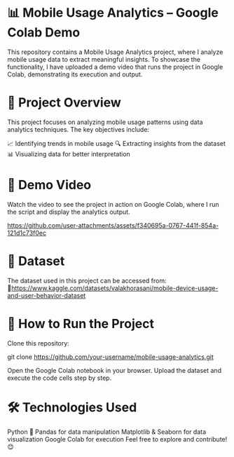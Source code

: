# 📊 Mobile Usage Analytics – Google Colab Demo
This repository contains a Mobile Usage Analytics project, where I analyze mobile usage data to extract meaningful insights. To showcase the functionality, I have uploaded a demo video that runs the project in Google Colab, demonstrating its execution and output.

# 📌 Project Overview
This project focuses on analyzing mobile usage patterns using data analytics techniques. The key objectives include:

📈 Identifying trends in mobile usage
🔍 Extracting insights from the dataset
📊 Visualizing data for better interpretation

# 🎥 Demo Video
Watch the video to see the project in action on Google Colab, where I run the script and display the analytics output.

https://github.com/user-attachments/assets/f340695a-0767-441f-854a-121d1c73f0ec

# 📂 Dataset
The dataset used in this project can be accessed from:
🔗https://www.kaggle.com/datasets/valakhorasani/mobile-device-usage-and-user-behavior-dataset

# 🚀 How to Run the Project
Clone this repository:

git clone https://github.com/your-username/mobile-usage-analytics.git

Open the Google Colab notebook in your browser.
Upload the dataset and execute the code cells step by step.

# 🛠 Technologies Used
Python 🐍
Pandas for data manipulation
Matplotlib & Seaborn for data visualization
Google Colab for execution
Feel free to explore and contribute! 😊

